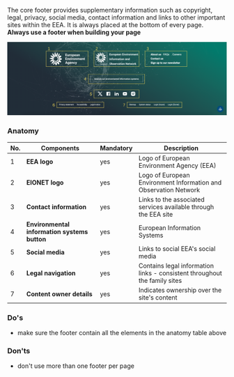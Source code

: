 The core footer provides supplementary information such as copyright, legal, privacy, social media, contact information and links to other important sites within the EEA. It is always placed at the bottom of every page. <b> Always use a footer when building your page </b>

![](../../md_components/static/footer-elements.png)

### Anatomy

| Νο. | Components                                  | Mandatory | Description                                                               |
| --- | ------------------------------------------- | --------- | ------------------------------------------------------------------------- |
| 1   | **EEA logo**                                | yes       | Logo of European Environment Agency (EEA)                                 |
| 2   | **EIONET logo**                             | yes       | Logo of European Environment Information and Observation Network          |
| 3   | **Contact information**<br />               | yes       | Links to the associated services available through the EEA site           |
| 4   | **Environmental information systems button** | yes      | European Information Systems                                              |
| 5   | **Social media**                            | yes       | Links to social EEA's social media                                        |
| 6   | **Legal navigation**                        | yes       | Contains legal information links - consistent throughout the family sites |
| 7   | **Content owner details**                   | yes       | Indicates ownership over the site's content                               |

### Do's

- make sure the footer contain all the elements in the anatomy table above

### Don'ts

- don't use more than one footer per page

